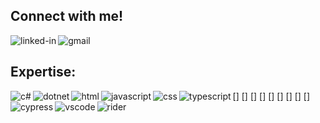 ## Connect with me!
[<img align="left" alt="linked-in" src="https://img.shields.io/badge/linkedin-%230077B5.svg?&style=for-the-badge&logo=linkedin&logoColor=white" />](https://www.linkedin.com/in/dawidchorazy/)
[<img align="left" alt="gmail" src="https://img.shields.io/badge/Gmail-D14836?style=for-the-badge&logo=gmail&logoColor=white" />](mailto:dawid.chorazy03@gmail.com)
<br/>
## Expertise:
[<img align="left" alt="c#" src="https://img.shields.io/badge/C%23-239120?style=for-the-badge&logo=csharp&logoColor=white" />]
[<img align="left" alt="dotnet" src="https://img.shields.io/badge/.NET-512BD4?style=for-the-badge&logo=dotnet&logoColor=white" />]
[<img align="left" alt="html" src="https://img.shields.io/badge/HTML5-E34F26?style=for-the-badge&logo=html5&logoColor=white" />]
[<img align="left" alt="javascript" src="https://img.shields.io/badge/JavaScript-323330?style=for-the-badge&logo=javascript&logoColor=F7DF1E" />]
[<img align="left" alt="css" src="https://img.shields.io/badge/CSS3-1572B6?style=for-the-badge&logo=css3&logoColor=white" />]
[<img align="left" alt="typescript" src="https://img.shields.io/badge/TypeScript-007ACC?style=for-the-badge&logo=typescript&logoColor=white" />]
[<img align="left" alt="cypress" src="https://img.shields.io/badge/Cypress-17202C?style=for-the-badge&logo=cypress&logoColor=white" />]
[<img align="left" alt="vscode" src="https://img.shields.io/badge/VSCode-0078D4?style=for-the-badge&logo=visual%20studio%20code&logoColor=white" />]
[<img align="left" alt="rider" src="https://img.shields.io/badge/Rider-000000?style=for-the-badge&logo=Rider&logoColor=white" />]



